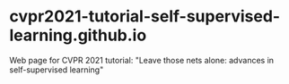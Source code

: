 # cvpr2021-tutorial-self-supervised-learning.github.io
Web page for CVPR 2021 tutorial: "Leave those nets alone: advances in self-supervised learning"
